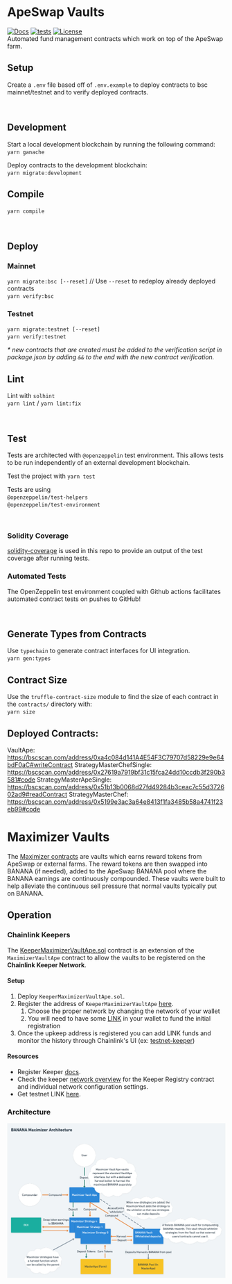# ApeSwap Vaults
[![Docs](https://img.shields.io/badge/docs-%F0%9F%93%84-yellow)](https://apeswap.gitbook.io/apeswap-finance/welcome/master)
[![tests](https://github.com/ApeSwapFinance/apeswap-vaults/actions/workflows/CI.yml/badge.svg?branch=feat%2Fmaximizer)](https://github.com/ApeSwapFinance/apeswap-vaults/actions/workflows/CI.yml)
[![License](https://img.shields.io/badge/License-GPLv3-green.svg)](https://www.gnu.org/licenses/gpl-3.0)  
Automated fund management contracts which work on top of the ApeSwap farm.

## Setup
Create a `.env` file based off of `.env.example` to deploy contracts to bsc mainnet/testnet and to verify deployed contracts.  

</br>

## Development
Start a local development blockchain by running the following command:  
`yarn ganache`  
  
Deploy contracts to the development blockchain:  
`yarn migrate:development` 

## Compile
`yarn compile`

</br>

## Deploy 

### Mainnet
`yarn migrate:bsc [--reset]` // Use `--reset` to redeploy already deployed contracts   
`yarn verify:bsc`  

### Testnet
`yarn migrate:testnet [--reset]`  
`yarn verify:testnet`  
  
_* new contracts that are created must be added to the verification script in package.json by adding `&&` to the end with the new contract verification._


## Lint
Lint with `solhint`  
`yarn lint` / `yarn lint:fix`    

</br>

## Test
Tests are architected with `@openzeppelin` test environment. This allows tests to be run independently of an external development blockchain.   

Test the project with `yarn test`   

Tests are using  
`@openzeppelin/test-helpers`  
`@openzeppelin/test-environment` 

</br>

### Solidity Coverage
[solidity-coverage](https://www.npmjs.com/package/solidity-coverage) is used in this repo to provide an output of the test coverage after running tests.

### Automated Tests
The OpenZeppelin test environment coupled with Github actions facilitates automated contract tests on pushes to GitHub! 

</br>

## Generate Types from Contracts
Use `typechain` to generate contract interfaces for UI integration.  
`yarn gen:types`  

## Contract Size 
Use the `truffle-contract-size` module to find the size of each contract in the `contracts/` directory with:  
`yarn size`  

## Deployed Contracts:

VaultApe:                   https://bscscan.com/address/0xa4c084d141A4E54F3C79707d58229e9e64bdF0aC#writeContract
StrategyMasterChefSingle:   https://bscscan.com/address/0x27619a7919bf31c15fca24dd10ccdb3f290b3581#code
StrategyMasterApeSingle:    https://bscscan.com/address/0x51b13b0068d27fd49284b3ceac7c55d372602ad9#readContract
StrategyMasterChef:         https://bscscan.com/address/0x5199e3ac3a64e8413f1fa3485b58a4741f23eb99#code


# Maximizer Vaults
The [Maximizer contracts](./contracts/maximizer/) are vaults which earns reward tokens from ApeSwap or external farms. The reward tokens are then swapped into BANANA (if needed), added to the ApeSwap BANANA pool where the BANANA earnings are continuously compounded. These vaults were built to help alleviate the continuous sell pressure that normal vaults typically put on BANANA.

## Operation

### Chainlink Keepers
The [KeeperMaximizerVaultApe.sol](./contracts/maximizer/KeeperMaximizerVaultApe.sol) contract is an extension of the `MaximizerVaultApe` contract to allow the vaults to be registered on the **Chainlink Keeper Network**.

#### Setup
1. Deploy `KeeperMaximizerVaultApe.sol`.
2. Register the address of `KeeperMaximizerVaultApe` [here](https://keepers.chain.link/new). 
   1. Choose the proper network by changing the network of your wallet
   2. You will need to have some [LINK](https://coinmarketcap.com/currencies/chainlink/) in your wallet to fund the initial registration
3. Once the upkeep address is registered you can add LINK funds and monitor the history through Chainlink's UI (ex: [testnet-keeper](https://keepers.chain.link/chapel/246))

#### Resources
- Register Keeper [docs](https://docs.chain.link/docs/chainlink-keepers/register-upkeep/).
- Check the keeper [network overview](https://docs.chain.link/docs/chainlink-keepers/overview/#configuration) for the Keeper Registry contract and individual network configuration settings.  
- Get testnet LINK [here](https://faucets.chain.link/chapel).  
### Architecture
<img src="./images/maximizer-vault-architecture.png">